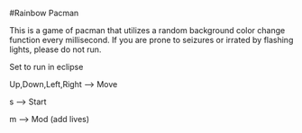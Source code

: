 #Rainbow Pacman

This is a game of pacman that utilizes a random background color change function every millisecond. If you are prone to seizures or irrated by flashing lights, please do not run.

Set to run in eclipse

Up,Down,Left,Right --> Move

s --> Start

m --> Mod (add lives)
